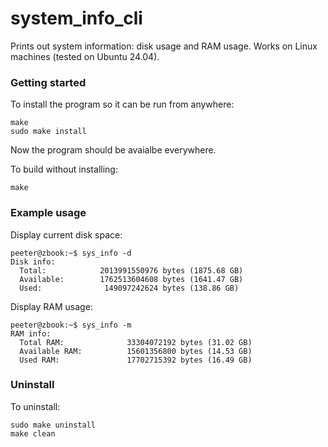 # system_info_cli

Prints out system information: disk usage and RAM usage. Works on Linux machines (tested on Ubuntu 24.04).  

### Getting started
To install the program so it can be run from anywhere:
```
make
sudo make install
```
Now the program should be avaialbe everywhere.    
    

To build without installing:
```
make
```

### Example usage
Display current disk space:
```
peeter@zbook:~$ sys_info -d
Disk info:
  Total:            2013991550976 bytes (1875.68 GB)
  Available:        1762513604608 bytes (1641.47 GB)
  Used:              149097242624 bytes (138.86 GB)

```
Display RAM usage:
```
peeter@zbook:~$ sys_info -m
RAM info:
  Total RAM:              33304072192 bytes (31.02 GB)
  Available RAM:          15601356800 bytes (14.53 GB)
  Used RAM:               17702715392 bytes (16.49 GB)

  ```

### Uninstall
To uninstall: 
```
sudo make uninstall
make clean
```